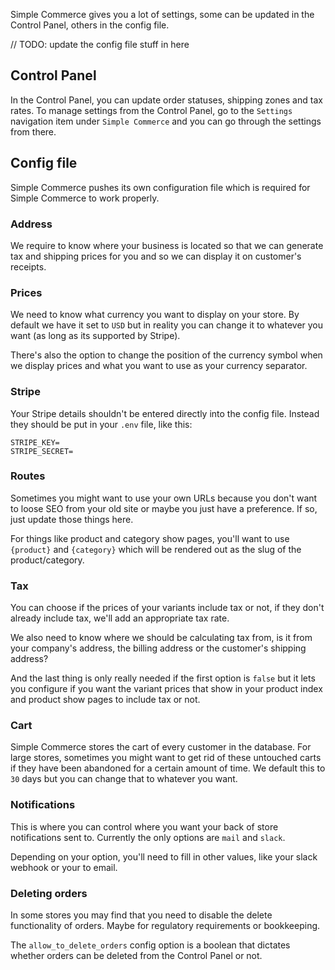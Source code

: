 Simple Commerce gives you a lot of settings, some can be updated in the Control Panel, others in the config file.

// TODO: update the config file stuff in here

## Control Panel

In the Control Panel, you can update order statuses, shipping zones and tax rates. To manage settings from the Control Panel, go to the `Settings` navigation item under `Simple Commerce` and you can go through the settings from there.

## Config file

Simple Commerce pushes its own configuration file which is required for Simple Commerce to work properly.

### Address

We require to know where your business is located so that we can generate tax and shipping prices for you and so we can display it on customer's receipts.

### Prices

We need to know what currency you want to display on your store. By default we have it set to `USD` but in reality you can change it to whatever you want (as long as its supported by Stripe).

There's also the option to change the position of the currency symbol when we display prices and what you want to use as your currency separator. 

### Stripe

Your Stripe details shouldn't be entered directly into the config file. Instead they should be put in your `.env` file, like this:

```
STRIPE_KEY=
STRIPE_SECRET=
```

### Routes

Sometimes you might want to use your own URLs because you don't want to loose SEO from your old site or maybe you just have a preference. If so, just update those things here.

For things like product and category show pages, you'll want to use `{product}` and `{category}` which will be rendered out as the slug of the product/category.

### Tax

You can choose if the prices of your variants include tax or not, if they don't already include tax, we'll add an appropriate tax rate.

We also need to know where we should be calculating tax from, is it from your company's address, the billing address or the customer's shipping address?

And the last thing is only really needed if the first option is `false` but it lets you configure if you want the variant prices that show in your product index and product show pages to include tax or not.

### Cart

Simple Commerce stores the cart of every customer in the database. For large stores, sometimes you might want to get rid of these untouched carts if they have been abandoned for a certain amount of time. We default this to `30` days but you can change that to whatever you want.

### Notifications

This is where you can control where you want your back of store notifications sent to. Currently the only options are `mail` and `slack`.

Depending on your option, you'll need to fill in other values, like your slack webhook or your to email.

### Deleting orders

In some stores you may find that you need to disable the delete functionality of orders. Maybe for regulatory requirements or bookkeeping.

The `allow_to_delete_orders` config option is a boolean that dictates whether orders can be deleted from the Control Panel or not.
